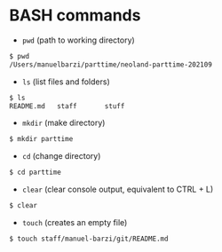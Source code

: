 # BASH commands

- `pwd` (path to working directory)

```sh
$ pwd
/Users/manuelbarzi/parttime/neoland-parttime-202109
```

- `ls` (list files and folders)

```sh
$ ls
README.md	staff		stuff
```

- `mkdir` (make directory)

```sh
$ mkdir parttime
```

- `cd` (change directory)

```sh
$ cd parttime
```

- `clear` (clear console output, equivalent to CTRL + L)

```sh
$ clear
```

- `touch` (creates an empty file)

```sh
$ touch staff/manuel-barzi/git/README.md
```